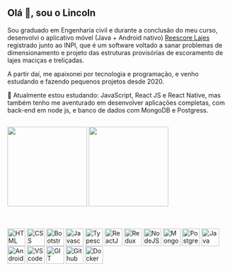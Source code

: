## Olá 👋, sou o Lincoln<br>


Sou graduado em Engenharia civil e durante a conclusão do meu curso, desenvolvi o aplicativo móvel (Java + Android nativo) [Reescore Lajes](http://www.ifs.edu.br/ultimas-noticias/9094-aluno-desenvolve-software-para-melhorar-seguranca-de-escoras-de-lajes) registrado junto ao INPI, que é um software voltado a sanar problemas de dimensionamento e projeto das estruturas provisórias de escoramento de lajes maciças e treliçadas. 


A partir daí, me apaixonei por tecnologia e programação, e venho estudando e fazendo pequenos projetos desde 2020. 


🚀 Atualmente estou estudando: JavaScript, React JS e React Native, mas também tenho me aventurado em desenvolver aplicações completas, com back-end em node js, e banco de dados com MongoDB e Postgress.

##

<div style="display: flex; flex-direction: row">
  <a src="https://github.com/Lincoln-Modesto">
    <img height="180em" src="https://github-readme-stats.vercel.app/api?username=Lincoln-Modesto&count_private=true&theme=midnight-purple&include_all_commits&show_icons=true"/>
    <img height="180em"  src="https://github-readme-stats.vercel.app/api/top-langs/?username=Lincoln-Modesto&layout=compact&theme=midnight-purple"/>
  </a>
</div>

##

<div style="display: inline_block"><br>
  <img width="40" height="40" align="center" src="https://cdn.jsdelivr.net/gh/devicons/devicon/icons/html5/html5-original.svg" alt="HTML"/>
  <img width="40" height="40" align="center" src="https://cdn.jsdelivr.net/gh/devicons/devicon/icons/css3/css3-original.svg" alt="CSS"/>
  <img width="40" height="40" align="center" src="https://cdn.jsdelivr.net/gh/devicons/devicon/icons/bootstrap/bootstrap-original.svg" alt="Bootstrap"/>
  <img width="40" height="40" align="center" src="https://cdn.jsdelivr.net/gh/devicons/devicon/icons/javascript/javascript-original.svg" alt="Javascript"/>
  <img width="40" height="40" align="center" src="https://cdn.jsdelivr.net/gh/devicons/devicon/icons/typescript/typescript-original.svg" alt="Typescript"/>
  <img width="40" height="40" align="center" src="https://cdn.jsdelivr.net/gh/devicons/devicon/icons/react/react-original.svg" alt="ReactJS"/>
  <img width="40" height="40" align="center" src="https://cdn.jsdelivr.net/gh/devicons/devicon/icons/redux/redux-original.svg" alt="Redux"/>
  <img width="40" height="40" align="center" src="https://cdn.jsdelivr.net/gh/devicons/devicon/icons/nodejs/nodejs-original.svg" alt="NodeJS"/>
  <img width="40" height="40" align="center" src="https://cdn.jsdelivr.net/gh/devicons/devicon/icons/mongodb/mongodb-original.svg" alt="MongoDB"/>
  <img width="40" height="40" align="center" src="https://cdn.jsdelivr.net/gh/devicons/devicon/icons/postgresql/postgresql-original.svg" alt="Postgres"/>
  <img width="40" height="40" align="center" src="https://cdn.jsdelivr.net/gh/devicons/devicon/icons/java/java-original.svg" alt="Java"/>
  <img width="40" height="40" align="center" src="https://cdn.jsdelivr.net/gh/devicons/devicon/icons/android/android-original.svg" alt="Android"/>
  <img width="40" height="40" align="center" src="https://cdn.jsdelivr.net/gh/devicons/devicon/icons/vscode/vscode-original.svg" alt="VScode"/>
  <img width="40" height="40" align="center" src="https://cdn.jsdelivr.net/gh/devicons/devicon/icons/git/git-original.svg" alt="GIT"/>
  <img width="40" height="40" align="center" src="https://cdn.jsdelivr.net/gh/devicons/devicon/icons/github/github-original.svg" alt="Github"/>
  <img width="40" height="40" align="center" src="https://cdn.jsdelivr.net/gh/devicons/devicon/icons/docker/docker-original.svg" alt="Docker"/>
</div>
